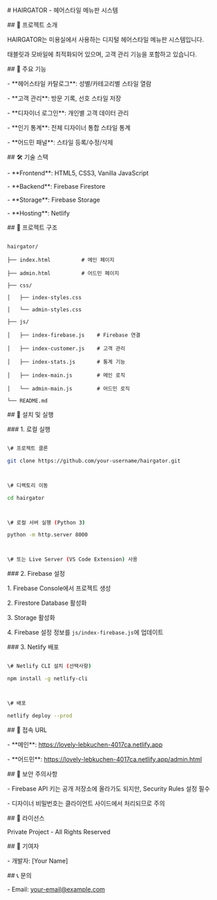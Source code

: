 \# HAIRGATOR - 헤어스타일 메뉴판 시스템



\## 📱 프로젝트 소개

HAIRGATOR는 미용실에서 사용하는 디지털 헤어스타일 메뉴판 시스템입니다.

태블릿과 모바일에 최적화되어 있으며, 고객 관리 기능을 포함하고 있습니다.



\## 🎨 주요 기능

\- \*\*헤어스타일 카탈로그\*\*: 성별/카테고리별 스타일 열람

\- \*\*고객 관리\*\*: 방문 기록, 선호 스타일 저장

\- \*\*디자이너 로그인\*\*: 개인별 고객 데이터 관리

\- \*\*인기 통계\*\*: 전체 디자이너 통합 스타일 통계

\- \*\*어드민 패널\*\*: 스타일 등록/수정/삭제



\## 🛠️ 기술 스택

\- \*\*Frontend\*\*: HTML5, CSS3, Vanilla JavaScript

\- \*\*Backend\*\*: Firebase Firestore

\- \*\*Storage\*\*: Firebase Storage

\- \*\*Hosting\*\*: Netlify



\## 📁 프로젝트 구조

```

hairgator/

├── index.html          # 메인 페이지

├── admin.html          # 어드민 페이지

├── css/

│   ├── index-styles.css

│   └── admin-styles.css

├── js/

│   ├── index-firebase.js    # Firebase 연결

│   ├── index-customer.js    # 고객 관리

│   ├── index-stats.js       # 통계 기능

│   ├── index-main.js        # 메인 로직

│   └── admin-main.js        # 어드민 로직

└── README.md

```



\## 🚀 설치 및 실행



\### 1. 로컬 실행

```bash

\# 프로젝트 클론

git clone https://github.com/your-username/hairgator.git



\# 디렉토리 이동

cd hairgator



\# 로컬 서버 실행 (Python 3)

python -m http.server 8000



\# 또는 Live Server (VS Code Extension) 사용

```



\### 2. Firebase 설정

1\. Firebase Console에서 프로젝트 생성

2\. Firestore Database 활성화

3\. Storage 활성화

4\. Firebase 설정 정보를 `js/index-firebase.js`에 업데이트



\### 3. Netlify 배포

```bash

\# Netlify CLI 설치 (선택사항)

npm install -g netlify-cli



\# 배포

netlify deploy --prod

```



\## 📱 접속 URL

\- \*\*메인\*\*: https://lovely-lebkuchen-4017ca.netlify.app

\- \*\*어드민\*\*: https://lovely-lebkuchen-4017ca.netlify.app/admin.html



\## 🔐 보안 주의사항

\- Firebase API 키는 공개 저장소에 올라가도 되지만, Security Rules 설정 필수

\- 디자이너 비밀번호는 클라이언트 사이드에서 처리되므로 주의



\## 📝 라이선스

Private Project - All Rights Reserved



\## 👥 기여자

\- 개발자: \[Your Name]



\## 📞 문의

\- Email: your-email@example.com


